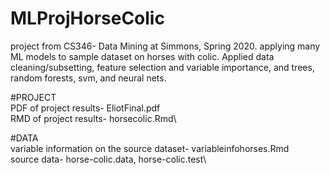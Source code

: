# MLProjHorseColic
project from CS346- Data Mining at Simmons, Spring 2020. applying many ML models to sample dataset on horses with colic. Applied data cleaning/subsetting, feature selection and variable importance, and trees, random forests, svm, and neural nets.

#PROJECT\
PDF of project results- EliotFinal.pdf\
RMD of project results- horsecolic.Rmd\

#DATA\
variable information on the source dataset- variableinfohorses.Rmd\
source data- horse-colic.data, horse-colic.test\
